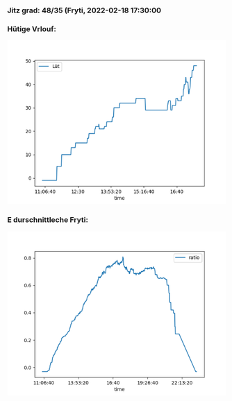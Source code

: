 ### Jitz grad: 48/35 (Fryti, 2022-02-18 17:30:00

### Hütige Vrlouf:
![Graph](Today.png)

### E durschnittleche Fryti:
![Graph](Fryti.png)